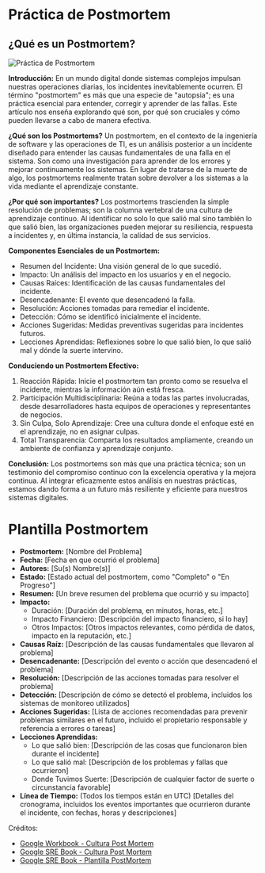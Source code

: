 # Práctica de Postmortem

## ¿Qué es un Postmortem?

![Práctica de Postmortem](/img/docs/postmortem-practice.png)

**Introducción:**
En un mundo digital donde sistemas complejos impulsan nuestras operaciones diarias, los incidentes inevitablemente ocurren. El término "postmortem" es más que una especie de "autopsia"; es una práctica esencial para entender, corregir y aprender de las fallas. Este artículo nos enseña explorando qué son, por qué son cruciales y cómo pueden llevarse a cabo de manera efectiva.

**¿Qué son los Postmortems?**
Un postmortem, en el contexto de la ingeniería de software y las operaciones de TI, es un análisis posterior a un incidente diseñado para entender las causas fundamentales de una falla en el sistema. Son como una investigación para aprender de los errores y mejorar continuamente los sistemas. En lugar de tratarse de la muerte de algo, los postmortems realmente tratan sobre devolver a los sistemas a la vida mediante el aprendizaje constante.

**¿Por qué son importantes?**
Los postmortems trascienden la simple resolución de problemas; son la columna vertebral de una cultura de aprendizaje continuo. Al identificar no solo lo que salió mal sino también lo que salió bien, las organizaciones pueden mejorar su resiliencia, respuesta a incidentes y, en última instancia, la calidad de sus servicios.

**Componentes Esenciales de un Postmortem:**

- Resumen del Incidente: Una visión general de lo que sucedió.
- Impacto: Un análisis del impacto en los usuarios y en el negocio.
- Causas Raíces: Identificación de las causas fundamentales del incidente.
- Desencadenante: El evento que desencadenó la falla.
- Resolución: Acciones tomadas para remediar el incidente.
- Detección: Cómo se identificó inicialmente el incidente.
- Acciones Sugeridas: Medidas preventivas sugeridas para incidentes futuros.
- Lecciones Aprendidas: Reflexiones sobre lo que salió bien, lo que salió mal y dónde la suerte intervino.

**Conduciendo un Postmortem Efectivo:**

1. Reacción Rápida: Inicie el postmortem tan pronto como se resuelva el incidente, mientras la información aún está fresca.
2. Participación Multidisciplinaria: Reúna a todas las partes involucradas, desde desarrolladores hasta equipos de operaciones y representantes de negocios.
3. Sin Culpa, Solo Aprendizaje: Cree una cultura donde el enfoque esté en el aprendizaje, no en asignar culpas.
4. Total Transparencia: Comparta los resultados ampliamente, creando un ambiente de confianza y aprendizaje conjunto.

**Conclusión:**
Los postmortems son más que una práctica técnica; son un testimonio del compromiso continuo con la excelencia operativa y la mejora continua. Al integrar eficazmente estos análisis en nuestras prácticas, estamos dando forma a un futuro más resiliente y eficiente para nuestros sistemas digitales.

# Plantilla Postmortem

- **Postmortem:** [Nombre del Problema]
- **Fecha:** [Fecha en que ocurrió el problema]
- **Autores:** [Su(s) Nombre(s)]
- **Estado:** [Estado actual del postmortem, como "Completo" o "En Progreso"]
- **Resumen:** [Un breve resumen del problema que ocurrió y su impacto]
- **Impacto:**
  - Duración: [Duración del problema, en minutos, horas, etc.]
  - Impacto Financiero: [Descripción del impacto financiero, si lo hay]
  - Otros Impactos: [Otros impactos relevantes, como pérdida de datos, impacto en la reputación, etc.]
- **Causas Raíz:** [Descripción de las causas fundamentales que llevaron al problema]
- **Desencadenante:** [Descripción del evento o acción que desencadenó el problema]
- **Resolución:** [Descripción de las acciones tomadas para resolver el problema]
- **Detección:** [Descripción de cómo se detectó el problema, incluidos los sistemas de monitoreo utilizados]
- **Acciones Sugeridas:** [Lista de acciones recomendadas para prevenir problemas similares en el futuro, incluido el propietario responsable y referencia a errores o tareas]
- **Lecciones Aprendidas:**
  - Lo que salió bien: [Descripción de las cosas que funcionaron bien durante el incidente]
  - Lo que salió mal: [Descripción de los problemas y fallas que ocurrieron]
  - Donde Tuvimos Suerte: [Descripción de cualquier factor de suerte o circunstancia favorable]
- **Línea de Tiempo:** (Todos los tiempos están en UTC) [Detalles del cronograma, incluidos los eventos importantes que ocurrieron durante el incidente, con fechas, horas y descripciones]

Créditos:

- [Google Workbook - Cultura Post Mortem](https://sre.google/workbook/postmortem-culture/)
- [Google SRE Book - Cultura Post Mortem](https://sre.google/sre-book/postmortem-culture/)
- [Google SRE Book - Plantilla PostMortem](https://sre.google/sre-book/example-postmortem/)
